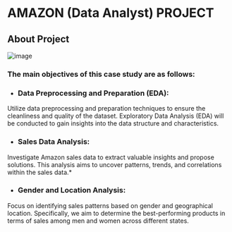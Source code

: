 # AMAZON (Data Analyst) PROJECT
## About Project

![image]([https://github.com/VishalMurya/Amazom-Data-Analysis-/assets/146605505/c2a73c04-2d2f-4ab3-8a36-ea21f1383842](https://images.newscientist.com/wp-content/uploads/2023/03/09122342/SEI_147530907.jpg?width=1200))

### The main objectives of this case study are as follows:


* ### Data Preprocessing and Preparation (EDA):

Utilize data preprocessing and preparation techniques to ensure the cleanliness and quality of the dataset. Exploratory Data Analysis (EDA) will be conducted to gain insights into the data structure and characteristics.
* ### Sales Data Analysis:

Investigate Amazon sales data to extract valuable insights and propose solutions. This analysis aims to uncover patterns, trends, and correlations within the sales data.* 
* ### Gender and Location Analysis:

Focus on identifying sales patterns based on gender and geographical location. Specifically, we aim to determine the best-performing products in terms of sales among men and women across different states.





